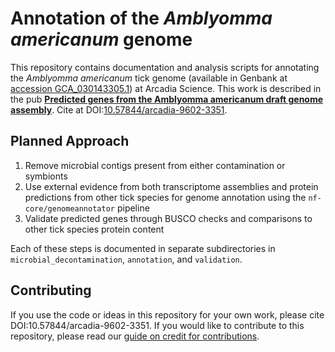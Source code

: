 # Annotation of the _Amblyomma americanum_ genome

This repository contains documentation and analysis scripts for annotating the _Amblyomma americanum_ tick genome (available in Genbank at [accession GCA_030143305.1](https://www.ncbi.nlm.nih.gov/datasets/genome/GCA_030143305.1/)) at Arcadia Science. This work is described in the pub [**Predicted genes from the Amblyomma americanum draft genome assembly**](https://research.arcadiascience.com/pub/dataset-amblyomma-americanum-predicted-genes). Cite at DOI:[10.57844/arcadia-9602-3351](https://doi.org/10.57844/arcadia-9602-3351).

## Planned Approach
1. Remove microbial contigs present from either contamination or symbionts
2. Use external evidence from both transcriptome assemblies and protein predictions from other tick species for genome annotation using the `nf-core/genomeannotator` pipeline
3. Validate predicted genes through BUSCO checks and comparisons to other tick species protein content

Each of these steps is documented in separate subdirectories in `microbial_decontamination`, `annotation`, and `validation`.

## Contributing
If you use the code or ideas in this repository for your own work, please cite DOI:10.57844/arcadia-9602-3351. If you would like to contribute to this repository, please read our [guide on credit for contributions](https://github.com/Arcadia-Science/arcadia-software-handbook/blob/main/guides-and-standards/guide-credit-for-contributions.md).
